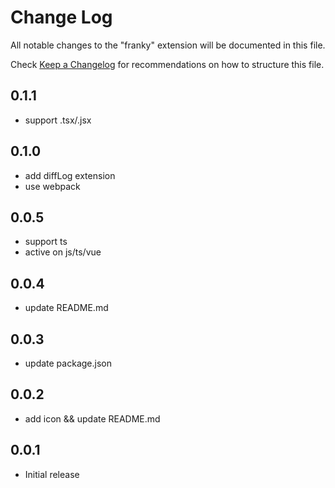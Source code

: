 # Change Log

All notable changes to the "franky" extension will be documented in this file.

Check [Keep a Changelog](http://keepachangelog.com/) for recommendations on how to structure this file.

## 0.1.1
- support .tsx/.jsx

## 0.1.0
- add diffLog extension
- use webpack
## 0.0.5

- support ts
- active on js/ts/vue
## 0.0.4

- update README.md
## 0.0.3

- update package.json 
## 0.0.2

- add icon && update README.md
## 0.0.1

- Initial release
